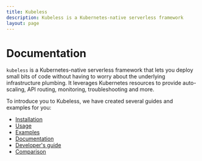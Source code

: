 ```yaml
---
title: Kubeless
description: Kubeless is a Kubernetes-native serverless framework
layout: page
---
```


# Documentation

`kubeless` is a Kubernetes-native serverless framework that lets you deploy small bits of code without having to worry about the underlying infrastructure plumbing. It leverages Kubernetes resources to provide auto-scaling, API routing, monitoring, troubleshooting and more.

To introduce you to Kubeless, we have created several guides and examples for you:

* [Installation](https://github.com/kubeless/kubeless#installation)
* [Usage](https://github.com/kubeless/kubeless#usage)
* [Examples](https://github.com/kubeless/kubeless/blob/master/examples)
* [Documentation](https://github.com/kubeless/kubeless/blob/master/docs)
* [Developer's guide](https://github.com/kubeless/kubeless/blob/master/docs/dev-guide.md)
* [Comparison](https://github.com/kubeless/kubeless#comparison)
